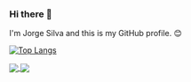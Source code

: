 ### Hi there 👋

I'm Jorge Silva and this is my GitHub profile. 😊 


[![Top Langs](https://github-readme-stats.vercel.app/api/top-langs/?username=jlsilva01&layout=compact)](https://github.com/jlsilva01/github-readme-stats)

<a href="https://github.com/jlsilva01/github-readme-stats">
  <img align="center" src="https://github-readme-stats.vercel.app/api/pin/?username=jlsilva01&repo=github-readme-stats" />
</a>
<a href="https://github.com/jlsilva01/convoychat">
  <img align="center" src="https://github-readme-stats.vercel.app/api/pin/?username=jlsilva01&repo=sql-azure-satc" />
</a>
